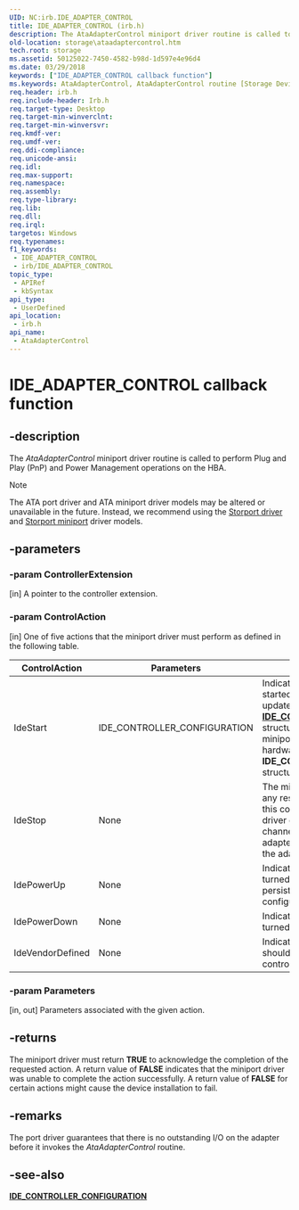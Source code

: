 ```yaml
---
UID: NC:irb.IDE_ADAPTER_CONTROL
title: IDE_ADAPTER_CONTROL (irb.h)
description: The AtaAdapterControl miniport driver routine is called to perform Plug and Play (PnP) and Power Management operations on the HBA.Note  The ATA port driver and ATA miniport driver models may be altered or unavailable in the future.
old-location: storage\ataadaptercontrol.htm
tech.root: storage
ms.assetid: 50125022-7450-4582-b98d-1d597e4e96d4
ms.date: 03/29/2018
keywords: ["IDE_ADAPTER_CONTROL callback function"]
ms.keywords: AtaAdapterControl, AtaAdapterControl routine [Storage Devices], IDE_ADAPTER_CONTROL, atartns_6460976d-3415-4cda-b128-f74baefd075f.xml, irb/AtaAdapterControl, storage.ataadaptercontrol
req.header: irb.h
req.include-header: Irb.h
req.target-type: Desktop
req.target-min-winverclnt: 
req.target-min-winversvr: 
req.kmdf-ver: 
req.umdf-ver: 
req.ddi-compliance: 
req.unicode-ansi: 
req.idl: 
req.max-support: 
req.namespace: 
req.assembly: 
req.type-library: 
req.lib: 
req.dll: 
req.irql: 
targetos: Windows
req.typenames: 
f1_keywords:
 - IDE_ADAPTER_CONTROL
 - irb/IDE_ADAPTER_CONTROL
topic_type:
 - APIRef
 - kbSyntax
api_type:
 - UserDefined
api_location:
 - irb.h
api_name:
 - AtaAdapterControl
---
```


# IDE_ADAPTER_CONTROL callback function

## -description

The *AtaAdapterControl* miniport driver routine is called to perform Plug and Play (PnP) and Power Management operations on the HBA.

> [!NOTE]
> The ATA port driver and ATA miniport driver models may be altered or unavailable in the future. Instead, we recommend using the [Storport driver](/windows-hardware/drivers/storage/storport-driver) and [Storport miniport](/windows-hardware/drivers/storage/storport-miniport-drivers) driver models.

## -parameters

### -param ControllerExtension

[in] A pointer to the controller extension.

### -param ControlAction

[in] One of five actions that the miniport driver must perform as defined in the following table.
  
| ControlAction | Parameters | Description |
| ------------- | ---------- | ----------- |
| IdeStart     | IDE_CONTROLLER_CONFIGURATION | Indicates that the adapter is being started. The miniport driver should update the member in the [**IDE_CONTROLLER_CONFIGURATION**](ns-irb-_ide_controller_configuration.md) structure. If it is required, the miniport driver could obtain its hardware resources from the **IDE_CONTROLLER_CONFIGURATION** structure. |
| IdeStop      | None | The miniport driver should stop using any resources that are allocated for this controller. Be aware that the port driver guarantees that all the channels that  are exposed by the adapter are stopped before it stops the adapter. |
| IdePowerUp   | None | Indicates that the adapter is being turned on. Anything that does not persist across a power cycle must be configured during IdePowerUp. |
| IdePowerDown | None | Indicates that the adapter is being turned off. |
| IdeVendorDefined | None | Indicates that the miniport driver should perform a vendor-defined control action. |

### -param Parameters

[in, out] Parameters associated with the given action.

## -returns

The miniport driver must return **TRUE** to acknowledge the completion of the requested action. A return value of **FALSE** indicates that the miniport driver was unable to complete the action successfully. A return value of **FALSE** for certain actions might cause the device installation to fail.

## -remarks

The port driver guarantees that there is no outstanding I/O on the adapter before it invokes the *AtaAdapterControl* routine.

## -see-also

[**IDE_CONTROLLER_CONFIGURATION**](ns-irb-_ide_controller_configuration.md)
